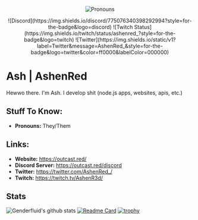 <div align='center'>
  
  ![Pronouns](https://img.shields.io/endpoint?url=https://pronoundb.org/shields/62222ceef0cf73b1a319f9d3&style=for-the-badge&labelColor=000000&color=ff0000)
  
</div>
<div align='center'>
![Discord](https://img.shields.io/discord/775076340398292994?style=for-the-badge&logo=discord)
![Twitch Status](https://img.shields.io/twitch/status/ashenred_?style=for-the-badge&logo=twitch)
![Twitter](https://img.shields.io/static/v1?label=Twitter&message=AshenRed_&style=for-the-badge&logo=twitter&color=ff0000&labelColor=000000)
</div>
  
# Ash | AshenRed
Hewwo there. I'm Ash. I develop shit (node.js apps, websites, apis, etc.)

## Stuff To Know:
- **Pronouns:** They/Them


## Links:
- **Website:** https://outcast.red/
- **Discord Server:** https://outcast.red/discord
- **Twitter:** https://twitter.com/AshenRed_/
- **Twitch:** https://twitch.tv/AshenR3d/

## Stats

![Genderfluid's github stats](https://github-readme-stats.vercel.app/api?username=Genderfluid&show_icons=true&bg_color=000000&title_color=ff0000&text_color=ff0000)
[![Readme Card](https://github-readme-stats.vercel.app/api/pin/?username=outcastllc&repo=outcast&bg_color=000000&title_color=ff0000&text_color=ff0000)](https://github.com/OutcastLLC/outcast)
[![trophy](https://github-profile-trophy.vercel.app/?username=genderfluid&theme=onedark)](https://github.com/ryo-ma/github-profile-trophy)
